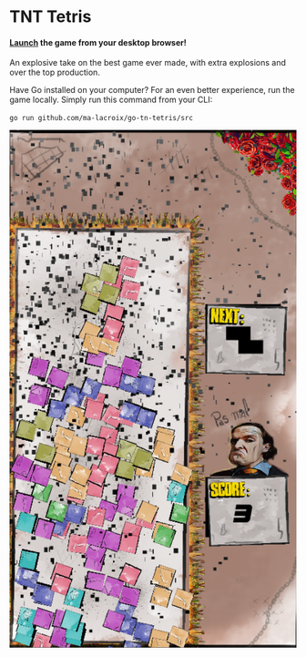 # TNT Tetris

#### [Launch](https://ma-lacroix.github.io/go-tn-tetris/) the game from your desktop browser!

An explosive take on the best game ever made, with extra explosions and over the top production. 

Have Go installed on your computer? 
For an even better experience, run the game locally. Simply run this command from your CLI:

`go run github.com/ma-lacroix/go-tn-tetris/src`

![Demo](game_demo.png)